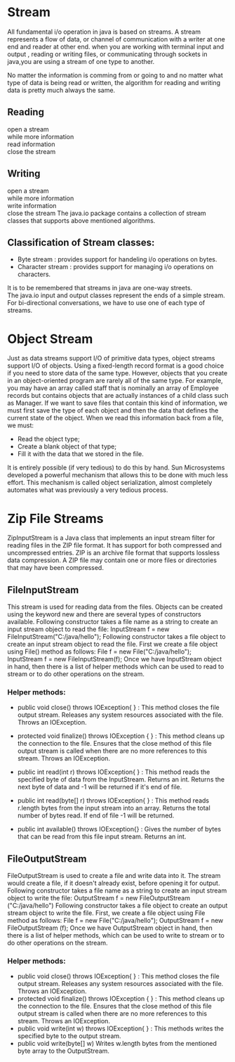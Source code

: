 # Stream
All fundamental i/o operation in java is based on streams.
A stream represents a flow of data, or channel of communication with a writer at one end 
and reader at other end.
when you are working with terminal input and output , reading or writing files, or 
communicating through sockets in java,you are using a stream of one type to another.

No matter the information is comming from or going to and no matter what type of data is being read 
or written, the algorithm for reading and writing data is pretty much always the same.
## Reading
<div>open a stream
<div>while more information
<div> read information
<div>close the stream

## Writing 
<div>open a stream
<div>while more information
<div>write information
<div>close the stream
The java.io package contains a collection of stream classes that supports above mentioned algorithms.
 
## Classification of  Stream classes:
 
* Byte stream : provides support for handeling i/o operations on bytes.
* Character stream : provides support for managing i/o operations on characters.
<div>
<div>It is to be remembered that streams in java are one-way streets.
<div>The java.io input and output classes represent the ends of a simple stream.
<div>For bi-directional conversations, we have to use one of each type of streams.
 
# Object Stream
Just as data streams support I/O of primitive data types, object streams support I/O of objects. 
Using a fixed-length record format is a good choice if you need to store data of the same type.
However, objects that you create in an object-oriented program are rarely all of the same type. For 
example, you may have an array called staff that is nominally an array of Employee records but 
contains objects that are actually instances of a child class such as Manager. If we want to save 
files that contain this kind of information, we must first save the type of each object and then the 
data that defines the current state of the object. When we read this information back from a file, 
we must:
* Read the object type;
* Create a blank object of that type;
* Fill it with the data that we stored in the file.
<div>
It is entirely possible (if very tedious) to do this by hand. Sun Microsystems developed a powerful 
mechanism that allows this to be done with much less effort. This mechanism is called object 
serialization, almost completely automates what was previously a very tedious process.
 
# Zip File Streams
<div>ZipInputStream is a Java class that implements an input stream filter for reading files in the ZIP file format. It has support for both compressed and uncompressed entries. ZIP is an archive file format that supports lossless data compression. A ZIP file may contain one or more files or directories that may have been compressed.
 
## FileInputStream	
 This stream is used for reading data from the files. Objects can be created using the keyword new 
and there are several types of constructors available. Following constructor takes a file name as a 
string to create an input stream object to read the file:
InputStream f = new FileInputStream("C:/java/hello");
Following constructor takes a file object to create an input stream object to read the file. First we 
create a file object using File() method as follows:
File f = new File("C:/java/hello"); 
InputStream f = new FileInputStream(f);
Once we have InputStream object in hand, then there is a list of helper methods which can be used 
to read to stream or to do other operations on the stream.
 
### Helper methods: 
* public void close() throws IOException{ } :
  This method closes the file output stream. Releases any system resources associated with
  the file. Throws an IOException.
* protected void finalize() throws IOException { } :
  This method cleans up the connection to the file. Ensures that the close method of this file
  output stream is called when there are no more references to this stream. Throws an
  IOException. 
* public int read(int r) throws IOException{ } :
  This method reads the specified byte of data from the InputStream. Returns an int. Returns
  the next byte of data and -1 will be returned if it's end of file.
  
 * public int read(byte[] r) throws IOException{ } :
   This method reads r.length bytes from the input stream into an array. Returns the total
   number of bytes read. If end of file -1 will be returned.
 * public int available() throws IOException{} :
   Gives the number of bytes that can be read from this file input stream. Returns an int. 
 
## FileOutputStream
FileOutputStream is used to create a file and write data into it. The stream would create a file, if it
doesn't already exist, before opening it for output. Following constructor takes a file name as a 
string to create an input stream object to write the file:
OutputStream f = new FileOutputStream ("C:/java/hello")
Following constructor takes a file object to create an output stream object to write the file. First, 
we
create a file object using File method as follows:
File f = new File("C:/java/hello");
OutputStream f = new FileOutputStream (f);
Once we have OutputStream object in hand, then there is a list of helper methods, which can be
used to write to stream or to do other operations on the stream.
 
### Helper methods:
 * public void close() throws IOException{ } :
   This method closes the file output stream. Releases any system resources associated with
   the file. Throws an IOException.
 * protected void finalize() throws IOException { } :
   This method cleans up the connection to the file. Ensures that the close method of this file
   output stream is called when there are no more references to this stream. Throws an
   IOException.
 * public void write(int w) throws IOException{ } :
   This methods writes the specified byte to the output stream.
 * public void write(byte[] w)
   Writes w.length bytes from the mentioned byte array to the OutputStream.
